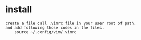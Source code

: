# install 
    create a file call .vimrc file in your user root of path.
    and add following those codes in the files.
        source ~/.config/vim/.vimrc
    

